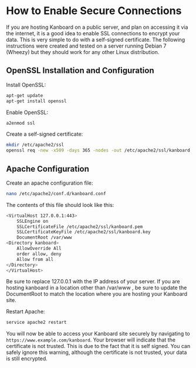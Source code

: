 How to Enable Secure Connections
================================

If you are hosting Kanboard on a public server, and plan on accessing it via the internet, it is a good idea to enable SSL connections to encrypt your data. This is very simple to do with a self-signed certificate. The following instructions were created and tested on a server running Debian 7 (Wheezy) but they should work for any other Linux distribution. 

OpenSSL Installation and Configuration
--------------------------------------
Install OpenSSL: 

```bash
apt-get update
apt-get install openssl
```
Enable OpenSSL: 

```bash 
a2enmod ssl 
```

Create a self-signed certificate: 

```bash
mkdir /etc/apache2/ssl
openssl req -new -x509 -days 365 -nodes -out /etc/apache2/ssl/kanboard.pem -keyout /etc/apache2/ssl/kanboard.key
```

Apache Configuration
--------------------
Create an apache configuration file: 

```bash
nano /etc/apache2/conf.d/kanboard.conf 
``` 

The contents of this file should look like this: 

```bash 
<VirtualHost 127.0.0.1:443>
	SSLEngine on 
	SSLCertificateFile /etc/apache2/ssl/kanboard.pem
	SSLCertificateKeyFile /etc/apache2/ssl/kanboard.key
	DocumentRoot /var/www
<Directory kanboard>
	AllowOverride All 
	order allow, deny
	Allow from all 
</Directory>
</VirtualHost>
```

Be sure to replace 127.0.0.1 with the IP address of your server. If you are hosting kanboard in a location other than /var/www , be sure to update the DocumentRoot to match the location where you are hosting your Kanboard site. 

Restart Apache: 

```bash
service apache2 restart 
``` 

You will now be able to access your Kanboard site securely by navigating to `https://www.example.com/kanboard`. Your browser will indicate that the certificate is not trusted. This is due to the fact that it is self signed. You can safely ignore this warning, although the certificate is not trusted, your data is still encrypted. 
